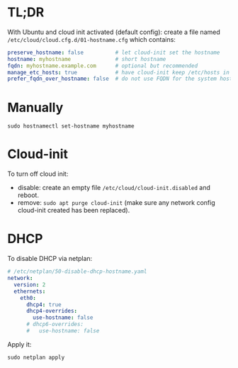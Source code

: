 # TL;DR
With Ubuntu and cloud init activated (default config): create a file named `/etc/cloud/cloud.cfg.d/01-hostname.cfg` which contains:
```yaml
preserve_hostname: false          # let cloud-init set the hostname
hostname: myhostname              # short hostname
fqdn: myhostname.example.com      # optional but recommended
manage_etc_hosts: true            # have cloud-init keep /etc/hosts in sync
prefer_fqdn_over_hostname: false  # do not use FQDN for the system hostname
```

# Manually

```
sudo hostnamectl set-hostname myhostname
```

# Cloud-init

To turn off cloud init:
- disable: create an empty file `/etc/cloud/cloud-init.disabled` and reboot.
- remove: `sudo apt purge cloud-init` (make sure any network config cloud-init created has been replaced).

# DHCP

To disable DHCP via netplan:

```yaml
# /etc/netplan/50-disable-dhcp-hostname.yaml
network:
  version: 2
  ethernets:
    eth0:
      dhcp4: true
      dhcp4-overrides:
        use-hostname: false
      # dhcp6-overrides:
      #   use-hostname: false
```
Apply it:

```
sudo netplan apply
```
